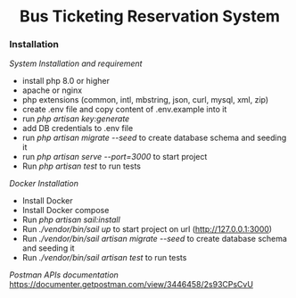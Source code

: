 # <center>Bus Ticketing Reservation System</center>

### Installation

*System Installation and requirement*

- install php 8.0 or higher
- apache or nginx
- php extensions (common, intl, mbstring, json,
 curl, mysql, xml, zip)
- create .env file and copy content of .env.example into it
- run *php artisan key:generate*
- add DB credentials to .env file
- run *php artisan migrate --seed* to create database schema and seeding it
- run *php artisan serve --port=3000* to start project
- Run *php artisan test* to run tests

*Docker Installation*

- Install Docker
- Install Docker compose
- Run *php artisan sail:install*
- Run *./vendor/bin/sail up* to start project on url (http://127.0.0.1:3000)
- Run *./vendor/bin/sail artisan migrate --seed* to create database schema and seeding it
- Run *./vendor/bin/sail artisan test* to run tests

*Postman APIs documentation*
https://documenter.getpostman.com/view/3446458/2s93CPsCvU
